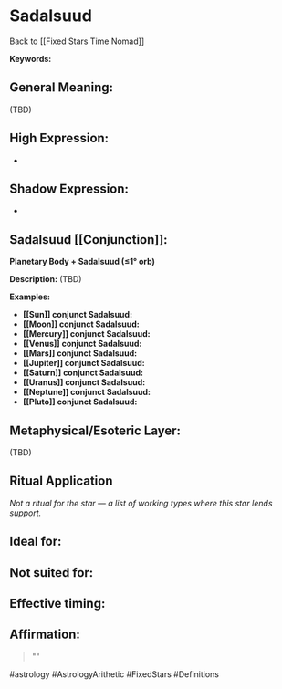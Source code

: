# Sadalsuud

Back to [[Fixed Stars Time Nomad]]

**Keywords:** 

## General Meaning:
(TBD)

## High Expression:
- 

## Shadow Expression:
- 

## Sadalsuud [[Conjunction]]:

**Planetary Body + Sadalsuud (≤1° orb)**

**Description:**
(TBD)

**Examples:**
- **[[Sun]] conjunct Sadalsuud:** 
- **[[Moon]] conjunct Sadalsuud:** 
- **[[Mercury]] conjunct Sadalsuud:** 
- **[[Venus]] conjunct Sadalsuud:** 
- **[[Mars]] conjunct Sadalsuud:** 
- **[[Jupiter]] conjunct Sadalsuud:** 
- **[[Saturn]] conjunct Sadalsuud:** 
- **[[Uranus]] conjunct Sadalsuud:** 
- **[[Neptune]] conjunct Sadalsuud:** 
- **[[Pluto]] conjunct Sadalsuud:** 

## Metaphysical/Esoteric Layer:
(TBD)

## Ritual Application
*Not a ritual for the star — a list of working types where this star lends support.*

**Ideal for:**
- 
**Not suited for:**
- 
**Effective timing:**
- 

## Affirmation:

> ""

#astrology #AstrologyArithetic #FixedStars #Definitions

